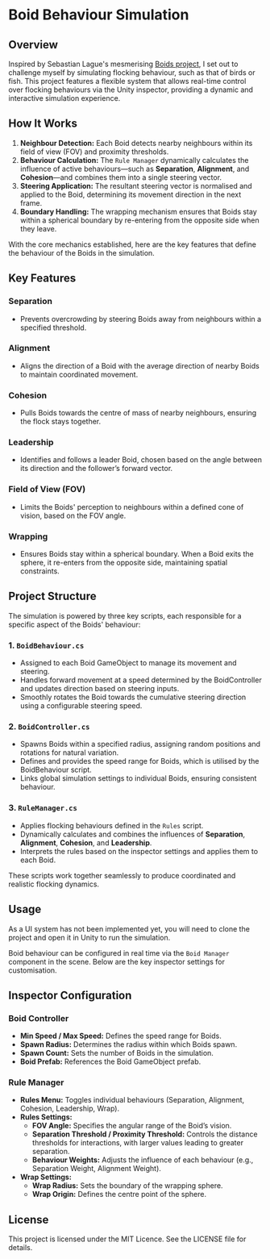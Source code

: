 # Boid Behaviour Simulation

## Overview
Inspired by Sebastian Lague's mesmerising [Boids project](https://www.youtube.com/watch?v=bqtqltqcQhw), I set out to challenge myself by simulating flocking behaviour, such as that of birds or fish. This project features a flexible system that allows real-time control over flocking behaviours via the Unity inspector, providing a dynamic and interactive simulation experience.

## How It Works

1. **Neighbour Detection:** Each Boid detects nearby neighbours within its field of view (FOV) and proximity thresholds.
2. **Behaviour Calculation:** The `Rule Manager` dynamically calculates the influence of active behaviours—such as **Separation**, **Alignment**, and **Cohesion**—and combines them into a single steering vector.
3. **Steering Application:** The resultant steering vector is normalised and applied to the Boid, determining its movement direction in the next frame.
4. **Boundary Handling:** The wrapping mechanism ensures that Boids stay within a spherical boundary by re-entering from the opposite side when they leave.

With the core mechanics established, here are the key features that define the behaviour of the Boids in the simulation.

## Key Features

### **Separation**
- Prevents overcrowding by steering Boids away from neighbours within a specified threshold.

### **Alignment**
- Aligns the direction of a Boid with the average direction of nearby Boids to maintain coordinated movement.

### **Cohesion**
- Pulls Boids towards the centre of mass of nearby neighbours, ensuring the flock stays together.

### **Leadership**
- Identifies and follows a leader Boid, chosen based on the angle between its direction and the follower’s forward vector.

### **Field of View (FOV)**
- Limits the Boids' perception to neighbours within a defined cone of vision, based on the FOV angle.

### **Wrapping**
- Ensures Boids stay within a spherical boundary. When a Boid exits the sphere, it re-enters from the opposite side, maintaining spatial constraints.

## Project Structure

The simulation is powered by three key scripts, each responsible for a specific aspect of the Boids' behaviour:

### 1. **`BoidBehaviour.cs`**
- Assigned to each Boid GameObject to manage its movement and steering.
- Handles forward movement at a speed determined by the BoidController and updates direction based on steering inputs.
- Smoothly rotates the Boid towards the cumulative steering direction using a configurable steering speed.

### 2. **`BoidController.cs`**
- Spawns Boids within a specified radius, assigning random positions and rotations for natural variation.
- Defines and provides the speed range for Boids, which is utilised by the BoidBehaviour script.
- Links global simulation settings to individual Boids, ensuring consistent behaviour.

### 3. **`RuleManager.cs`**
- Applies flocking behaviours defined in the `Rules` script.
- Dynamically calculates and combines the influences of **Separation**, **Alignment**, **Cohesion**, and **Leadership**.
- Interprets the rules based on the inspector settings and applies them to each Boid.

These scripts work together seamlessly to produce coordinated and realistic flocking dynamics.

## Usage

As a UI system has not been implemented yet, you will need to clone the project and open it in Unity to run the simulation.

Boid behaviour can be configured in real time via the `Boid Manager` component in the scene. Below are the key inspector settings for customisation.

## Inspector Configuration

### **Boid Controller**
- **Min Speed / Max Speed:** Defines the speed range for Boids.
- **Spawn Radius:** Determines the radius within which Boids spawn.
- **Spawn Count:** Sets the number of Boids in the simulation.
- **Boid Prefab:** References the Boid GameObject prefab.

### **Rule Manager**
- **Rules Menu:** Toggles individual behaviours (Separation, Alignment, Cohesion, Leadership, Wrap).
- **Rules Settings:**
  - **FOV Angle:** Specifies the angular range of the Boid’s vision.
  - **Separation Threshold / Proximity Threshold:** Controls the distance thresholds for interactions, with larger values leading to greater separation.
  - **Behaviour Weights:** Adjusts the influence of each behaviour (e.g., Separation Weight, Alignment Weight).
- **Wrap Settings:**
  - **Wrap Radius:** Sets the boundary of the wrapping sphere.
  - **Wrap Origin:** Defines the centre point of the sphere.

## License
This project is licensed under the MIT Licence. See the LICENSE file for details.

